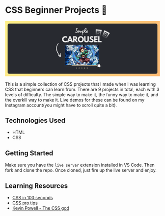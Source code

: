 # CSS Beginner Projects 💅

![hero](https://github.com/anav5704/CSS-Projects/blob/main/docs/css-projects.png)

This is a simple collection of CSS projects that I made when I was learning CSS that beginners can learn from. There are 9 projects in total, each with 3 levels of difficulty. The simple way to make it, the funny way to make it, and the overkill way to make it. Live demos for these can be found on my Instagram account(you might have to scroll quite a bit).

## Technologies Used
- HTML
- CSS

## Getting Started

Make sure you have the ```live server``` extension installed in VS Code. Then fork and clone the repo. Once cloned, just fire up the live server and enjoy.

## Learning Resources

- [CSS in 100 seconds](https://www.youtube.com/watch?v=OEV8gMkCHXQ)
- [CSS pro tips](https://www.youtube.com/watch?v=Qhaz36TZG5Y)
- [Kevin Powell - The CSS god](https://www.youtube.com/@KevinPowell)
